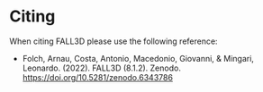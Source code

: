 # Citing

When citing FALL3D please use the following reference:


* Folch, Arnau, Costa, Antonio, Macedonio, Giovanni, &
Mingari, Leonardo. (2022). FALL3D (8.1.2).
Zenodo. <https://doi.org/10.5281/zenodo.6343786>

